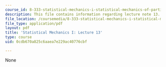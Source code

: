 ```yaml
---
course_id: 8-333-statistical-mechanics-i-statistical-mechanics-of-particles-fall-2013
description: This file contains information regarding lecture note 13.
file_location: /coursemedia/8-333-statistical-mechanics-i-statistical-mechanics-of-particles-fall-2013/0cdb670a825c6aaea7e229ac40776cbf_MIT8_333F13_Lec13.pdf
file_type: application/pdf
layout: pdf
title: 'Statistical Mechanics I: Lecture 13'
type: course
uid: 0cdb670a825c6aaea7e229ac40776cbf

---
```

None